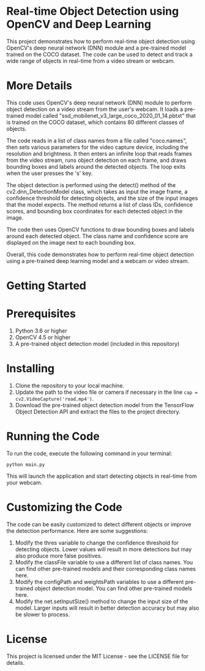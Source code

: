 # Real-time Object Detection using OpenCV and Deep Learning

This project demonstrates how to perform real-time object detection using OpenCV's deep neural network (DNN) module and a pre-trained model trained on the COCO dataset. The code can be used to detect and track a wide range of objects in real-time from a video stream or webcam.

# More Details 

This code uses OpenCV's deep neural network (DNN) module to perform object detection on a video stream from the user's webcam. It loads a pre-trained model called "ssd_mobilenet_v3_large_coco_2020_01_14.pbtxt" that is trained on the COCO dataset, which contains 80 different classes of objects.

The code reads in a list of class names from a file called "coco.names", then sets various parameters for the video capture device, including the resolution and brightness. It then enters an infinite loop that reads frames from the video stream, runs object detection on each frame, and draws bounding boxes and labels around the detected objects. The loop exits when the user presses the 's' key.

The object detection is performed using the detect() method of the cv2.dnn_DetectionModel class, which takes as input the image frame, a confidence threshold for detecting objects, and the size of the input images that the model expects. The method returns a list of class IDs, confidence scores, and bounding box coordinates for each detected object in the image.

The code then uses OpenCV functions to draw bounding boxes and labels around each detected object. The class name and confidence score are displayed on the image next to each bounding box.

Overall, this code demonstrates how to perform real-time object detection using a pre-trained deep learning model and a webcam or video stream.


# Getting Started

# Prerequisites
1. Python 3.6 or higher
2. OpenCV 4.5 or higher
3. A pre-trained object detection model (included in this repository)

# Installing
1. Clone the repository to your local machine.
2. Update the path to the video file or camera if necessary in the line `cap = cv2.VideoCapture('road.mp4')`.
3. Download the pre-trained object detection model from the TensorFlow Object Detection API and extract the files to the project directory.

# Running the Code
To run the code, execute the following command in your terminal:

`python main.py`

This will launch the application and start detecting objects in real-time from your webcam.


# Customizing the Code
The code can be easily customized to detect different objects or improve the detection performance. Here are some suggestions:

1. Modify the thres variable to change the confidence threshold for detecting objects. Lower values will result in more detections but may also produce more false positives.
2. Modify the classFile variable to use a different list of class names. You can find other pre-trained models and their corresponding class names here.
3. Modify the configPath and weightsPath variables to use a different pre-trained object detection model. You can find other pre-trained models here.
4. Modify the net.setInputSize() method to change the input size of the model. Larger inputs will result in better detection accuracy but may also be slower to process.

# License
This project is licensed under the MIT License - see the LICENSE file for details.



